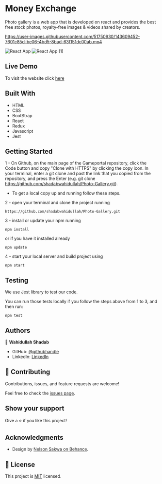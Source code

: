# Money Exchange

Photo gallery is a web app that is developed on react and provides the best free stock photos, royalty-free images & videos shared by creators.



https://user-images.githubusercontent.com/51750930/143609452-7601c85d-be06-4bd5-8bad-63f151dc00ab.mp4

![React App](https://user-images.githubusercontent.com/51750930/143529384-6a5b4f46-162a-4b3a-8567-8df33544cece.png)
![React App (1)](https://user-images.githubusercontent.com/51750930/143529380-64338655-66b2-4b8c-a1ff-3357600c97f8.png)

## Live Demo

To visit the website click [here](https://confident-euclid-f84f76.netlify.app/)

## Built With

- HTML 
- CSS
- BootStrap
- React
- Redux
- Javascript
- Jest


## Getting Started

1 - On Github, on the main page of the Gameportal repository, click the Code button and copy "Clone with HTTPS" by clicking the copy icon.
In your terminal, enter a git clone and past the link that you copied from the repository, and press the   Enter
(e.g. git clone https://github.com/shadabwahidullah/Photo-Gallery.git).

* To get a local copy up and running follow these steps.

2 - open your terminal and clone the project running 

`https://github.com/shadabwahidullah/Photo-Gallery.git`

3 - install or update your npm running

`npm install` 

or if you have it installed already 

`npm update`

4 - start your local server and build project using

`npm start`

## Testing

We use Jest library to test our code.

You can run those tests locally if you follow the steps above from 1 to 3, and then run:

`npm test`

## Authors

👤 **Wahidullah Shadab**

- GitHub: [@githubhandle](https://github.com/shadabwahidullah)
- LinkedIn: [LinkedIn](https://www.linkedin.com/in/wahidullah-shadab-2712031a3)


## 🤝 Contributing

Contributions, issues, and feature requests are welcome!

Feel free to check the [issues page](../../issues/).

## Show your support

Give a ⭐️ if you like this project!

## Acknowledgments

- Design by [Nelson Sakwa on Behance](https://www.behance.net/sakwadesignstudio).


## 📝 License

This project is [MIT](./MIT.md) licensed.
